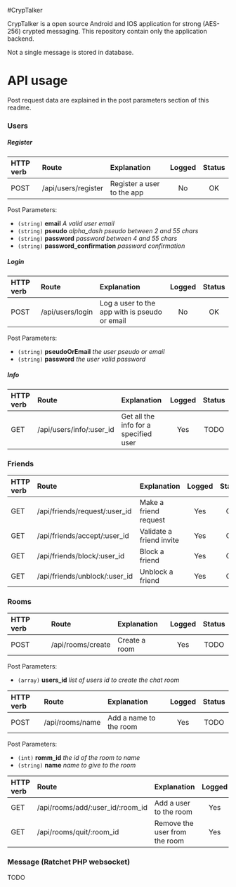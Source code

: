 #CrypTalker

CrypTalker is a open source Android and IOS application for strong (AES-256) crypted messaging. This repository contain only the application backend.

Not a single message is stored in database.

# API usage

Post request data are explained in the post parameters section of this readme.

### Users

##### Register
| HTTP verb | Route                             | Explanation                                    | Logged | Status |
|:----------|:----------------------------------|:-----------------------------------------------|:------:|:------:|
| POST      | /api/users/register               | Register a user to the app                     | No     | OK     |

Post Parameters:
- `(string)` **email** *A valid user email*
- `(string)` **pseudo** *alpha_dash pseudo between 2 and 55 chars*
- `(string)` **password** *password between 4 and 55 chars*
- `(string)` **password_confirmation** *password confirmation*

##### Login
| HTTP verb | Route                             | Explanation                                    | Logged | Status |
|:----------|:----------------------------------|:-----------------------------------------------|:------:|:------:|
| POST      | /api/users/login                  | Log a user to the app with is pseudo or email  | No     | OK     |

Post Parameters:
- `(string)` **pseudoOrEmail** *the user pseudo or email*
- `(string)` **password** *the user valid password*

##### Info
| HTTP verb | Route                             | Explanation                                    | Logged | Status |
|:----------|:----------------------------------|:-----------------------------------------------|:------:|:------:|
| GET       | /api/users/info/:user_id          | Get all the info for a specified user          | Yes    | TODO   |

### Friends
| HTTP verb | Route                             | Explanation                                    | Logged | Status |
|:----------|:----------------------------------|:-----------------------------------------------|:------:|:------:|
| GET       | /api/friends/request/:user_id     | Make a friend request                          | Yes    | OK     |
| GET       | /api/friends/accept/:user_id      | Validate a friend invite                       | Yes    | OK     |
| GET       | /api/friends/block/:user_id       | Block a friend                                 | Yes    | OK     |
| GET       | /api/friends/unblock/:user_id     | Unblock a friend                               | Yes    | OK     |

### Rooms
| HTTP verb | Route                             | Explanation                                    | Logged | Status |
|:----------|:----------------------------------|:-----------------------------------------------|:------:|:------:|
| POST      | /api/rooms/create                 | Create a room                                  | Yes    | TODO   |

Post Parameters:
- `(array)` **users_id** *list of users id to create the chat room*

| HTTP verb | Route                             | Explanation                                    | Logged | Status |
|:----------|:----------------------------------|:-----------------------------------------------|:------:|:------:|
| POST      | /api/rooms/name                   | Add a name to the room                         | Yes    | TODO   |

Post Parameters:
- `(int)` **romm_id** *the id of the room to name*
- `(string)` **name** *name to give to the room*

| HTTP verb | Route                             | Explanation                                    | Logged | Status |
|:----------|:----------------------------------|:-----------------------------------------------|:------:|:------:|
| GET       | /api/rooms/add/:user_id/:room_id  | Add a user to the room                         | Yes    | TODO   |
| GET       | /api/rooms/quit/:room_id          | Remove the user from the room                  | Yes    | TODO   |

### Message (Ratchet PHP websocket)
TODO
